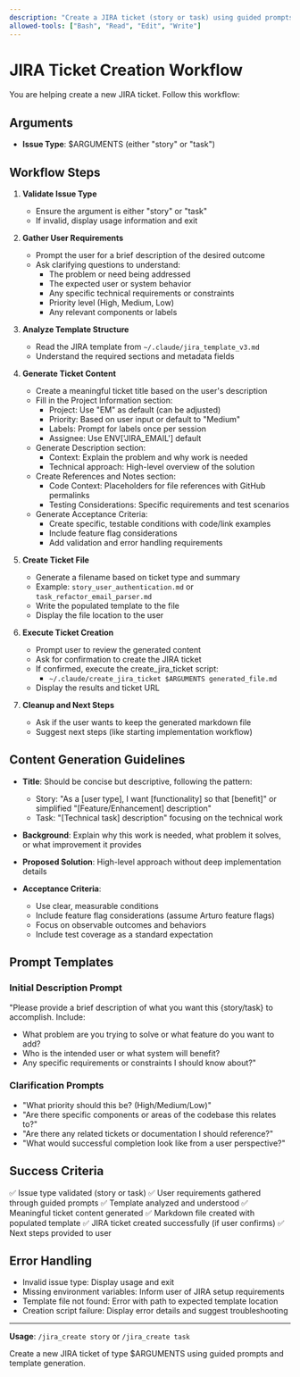 ```yaml
---
description: "Create a JIRA ticket (story or task) using guided prompts and template generation"
allowed-tools: ["Bash", "Read", "Edit", "Write"]
---
```


# JIRA Ticket Creation Workflow

You are helping create a new JIRA ticket. Follow this workflow:

## Arguments
- **Issue Type**: $ARGUMENTS (either "story" or "task")

## Workflow Steps

1. **Validate Issue Type**
   - Ensure the argument is either "story" or "task"
   - If invalid, display usage information and exit

2. **Gather User Requirements**
   - Prompt the user for a brief description of the desired outcome
   - Ask clarifying questions to understand:
     - The problem or need being addressed
     - The expected user or system behavior
     - Any specific technical requirements or constraints
     - Priority level (High, Medium, Low)
     - Any relevant components or labels

3. **Analyze Template Structure**
   - Read the JIRA template from `~/.claude/jira_template_v3.md`
   - Understand the required sections and metadata fields

4. **Generate Ticket Content**
   - Create a meaningful ticket title based on the user's description
   - Fill in the Project Information section:
     - Project: Use "EM" as default (can be adjusted)
     - Priority: Based on user input or default to "Medium"
     - Labels: Prompt for labels once per session
     - Assignee: Use ENV['JIRA_EMAIL'] default
   - Generate Description section:
     - Context: Explain the problem and why work is needed
     - Technical approach: High-level overview of the solution
   - Create References and Notes section:
     - Code Context: Placeholders for file references with GitHub permalinks
     - Testing Considerations: Specific requirements and test scenarios
   - Generate Acceptance Criteria:
     - Create specific, testable conditions with code/link examples
     - Include feature flag considerations
     - Add validation and error handling requirements

5. **Create Ticket File**
   - Generate a filename based on ticket type and summary
   - Example: `story_user_authentication.md` or `task_refactor_email_parser.md`
   - Write the populated template to the file
   - Display the file location to the user

6. **Execute Ticket Creation**
   - Prompt user to review the generated content
   - Ask for confirmation to create the JIRA ticket
   - If confirmed, execute the create_jira_ticket script:
     - `~/.claude/create_jira_ticket $ARGUMENTS generated_file.md`
   - Display the results and ticket URL

7. **Cleanup and Next Steps**
   - Ask if the user wants to keep the generated markdown file
   - Suggest next steps (like starting implementation workflow)

## Content Generation Guidelines

- **Title**: Should be concise but descriptive, following the pattern:
  - Story: "As a [user type], I want [functionality] so that [benefit]" or simplified "[Feature/Enhancement] description"
  - Task: "[Technical task] description" focusing on the technical work

- **Background**: Explain why this work is needed, what problem it solves, or what improvement it provides

- **Proposed Solution**: High-level approach without deep implementation details

- **Acceptance Criteria**:
  - Use clear, measurable conditions
  - Include feature flag considerations (assume Arturo feature flags)
  - Focus on observable outcomes and behaviors
  - Include test coverage as a standard expectation

## Prompt Templates

### Initial Description Prompt
"Please provide a brief description of what you want this {story/task} to accomplish. Include:
- What problem are you trying to solve or what feature do you want to add?
- Who is the intended user or what system will benefit?
- Any specific requirements or constraints I should know about?"

### Clarification Prompts
- "What priority should this be? (High/Medium/Low)"
- "Are there specific components or areas of the codebase this relates to?"
- "Are there any related tickets or documentation I should reference?"
- "What would successful completion look like from a user perspective?"

## Success Criteria

✅ Issue type validated (story or task)
✅ User requirements gathered through guided prompts
✅ Template analyzed and understood
✅ Meaningful ticket content generated
✅ Markdown file created with populated template
✅ JIRA ticket created successfully (if user confirms)
✅ Next steps provided to user

## Error Handling

- Invalid issue type: Display usage and exit
- Missing environment variables: Inform user of JIRA setup requirements
- Template file not found: Error with path to expected template location
- Creation script failure: Display error details and suggest troubleshooting

---

**Usage**: `/jira_create story` or `/jira_create task`

Create a new JIRA ticket of type $ARGUMENTS using guided prompts and template generation.
